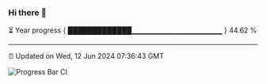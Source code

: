 ### Hi there 👋

⏳ Year progress { █████████████▁▁▁▁▁▁▁▁▁▁▁▁▁▁▁▁▁ } 44.62 %

---

⏰ Updated on Wed, 12 Jun 2024 07:36:43 GMT

![Progress Bar CI](https://github.com/IshwaranRudhara/GIT-ACTION/workflows/Progress%20Bar%20CI/badge.svg)
